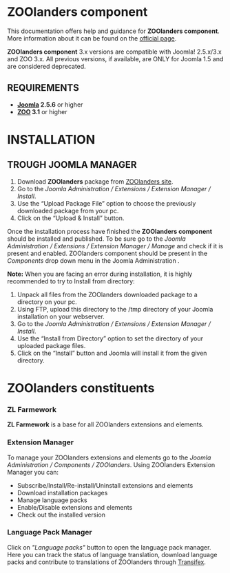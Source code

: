 ZOOlanders component
====================

This documentation offers help and guidance for **ZOOlanders component**. More information about it can be found on the [official page](https://www.zoolanders.com/extensions/zoolanders).

**ZOOlanders component** 3.x versions are compatible with Joomla! 2.5.x/3.x and ZOO 3.x. All previous versions, if available, are ONLY for Joomla 1.5 and are considered deprecated.

REQUIREMENTS
------------

* **[Joomla](http://www.joomla.org/) 2.5.6** or higher
* **[ZOO](http://www.yootheme.com/zoo) 3.1** or higher

INSTALLATION
============

TROUGH JOOMLA MANAGER
---------------------

1. Download  **ZOOlanders** package from [ZOOlanders site](https://www.zoolanders.com/extensions/zoolanders).
2. Go to the *Joomla Administration / Extensions / Extension Manager / Install*.
3. Use the “Upload Package File” option to choose the previously downloaded package from your pc.
4. Click on the “Upload & Install” button.

Once the installation process have finished the **ZOOlanders component** should be installed and published. To be sure go to the *Joomla Administration / Extensions / Extension Manager / Manage* and check if it is present and enabled. ZOOlanders component should be present in the *Components* drop down menu in the Joomla Administration .  

**Note:** When you are facing an error during installation, it is highly recommended to try to Install from directory:

1. Unpack all files from the ZOOlanders downloaded package to a directory on your pc.
2. Using FTP, upload this directory to the /tmp directory of your Joomla installation on your webserver.
3. Go to the *Joomla Administration / Extensions / Extension Manager / Install*.
4. Use the “Install from Directory” option to set the directory of your uploaded package files.
5. Click on the “Install” button and Joomla will install it from the given directory.

ZOOlanders constituents
=======================

### ZL Farmework 

**ZL Farmework** is a base for all ZOOlanders extensions and elements. 

### Extension Manager 

To manage your ZOOlanders extensions and elements go to the *Joomla Administration / Components / ZOOlanders*. Using  ZOOlanders Extension Manager you can:

* Subscribe/Install/Re-install/Uninstall extensions and elements
* Download installation packages
* Manage language packs
* Enable/Disable extensions and elements
* Check out the installed version

### Language Pack Manager

Click on *"Language packs"* button to open the language pack manager. Here you can track the status of language translation, download language packs and contribute to translations of ZOOlanders through [Transifex](https://www.transifex.com/projects/p/zoolanders/).  
